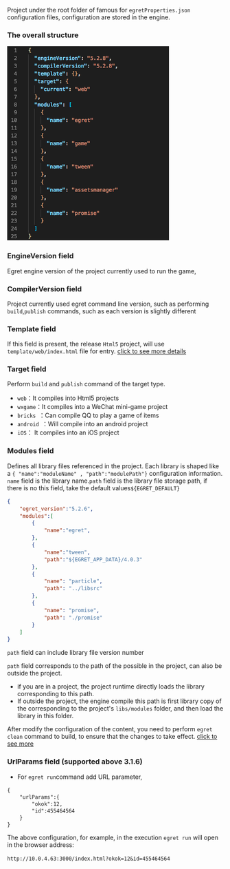 
Project under the root folder of famous for `egretProperties.json`  configuration files, configuration are stored in the engine.

### The overall structure

![](./p1.png)

### EngineVersion field

Egret engine version of the project currently used to run the game,

### CompilerVersion field
Project currently used egret command line version, such as performing  `build`,`publish` commands, such as each version is slightly different

### Template field
If this field is present, the release  `Html5` project, will use `template/web/index.html` file for entry. [click to see more details](../tempfile/index.html)

### Target field
Perform  `build` and  `publish`  command of the target type.

* `web`：It compiles into Html5 projects
* `wxgame`：It compiles into a WeChat mini-game project
* `bricks `：Can compile QQ to play a game of items
* `android `：Will compile into an android project
* `iOS`： It compiles into an iOS project

### Modules field

Defines all library files referenced in the project.
Each library is shaped like a  ```{ "name":"moduleName" , "path":"modulePath"}``` configuration information.
```name``` field is the library name.```path``` field is the library file storage path, if there is no this field, take the default values```${EGRET_DEFAULT}```

``` json
{
	"egret_version":"5.2.6",
	"modules":[
		{
			"name":"egret",
		},
		{
			"name":"tween",
			"path":"${EGRET_APP_DATA}/4.0.3"
		},
		{
			"name": "particle",
			"path": "../libsrc"
		},
		{
			"name": "promise",
			"path": "./promise"
		}
	]
}
```

```path``` field can include library file version number

```path``` field corresponds to the path of the possible in the project, can also be outside the project.

*  if you are in a project, the project runtime directly loads the library corresponding to this path.
* If outside the project, the engine compile this path is first library copy of the corresponding to the project's  `libs/modules` folder, and then load the library in this folder.

After modify the configuration of the content, you need to perform  `egret clean` command to build, to ensure that the changes to take effect.
[click to see more](../modelconfig/index.html)

### UrlParams field (supported above 3.1.6)

* For ```egret run```command add URL parameter,

```
{
	"urlParams":{
		"okok":12,
		"id":455464564
	}
}
```
The above configuration, for example, in the execution `egret run`  will open in the browser address:

`http://10.0.4.63:3000/index.html?okok=12&id=455464564`
